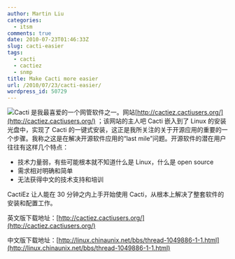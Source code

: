 ```yaml
---
author: Martin Liu
categories:
  - itsm
comments: true
date: 2010-07-23T01:46:33Z
slug: cacti-easier
tags:
  - cacti
  - cactiez
  - snmp
title: Make Cacti more easier
url: /2010/07/23/cacti-easier/
wordpress_id: 50729
---
```


![](http://www.cacti.net/images/cacti.png)Cacti 是我最喜爱的一个网管软件之一。网站[http://cactiez.cactiusers.org/](http://cactiez.cactiusers.org/) ；该网站的主人吧 Cacti 嵌入到了 Linux 的安装光盘中，实现了 Cacti 的一键式安装，这正是我所关注的关于开源应用的重要的一个步骤。我称之这是在解决开源软件应用的“last mile”问题。开源软件的潜在用户往往有这样几个特点：

- 技术力量弱，有些可能根本就不知道什么是 Linux，什么是 open source
- 需求相对明确和简单
- 无法获得中文的技术支持和培训

CactiEz 让人能在 30 分钟之内上手开始使用 Cacti，从根本上解决了整套软件的安装和配置工作。

英文版下载地址：[http://cactiez.cactiusers.org/](http://cactiez.cactiusers.org/)

中文版下载地址：[http://linux.chinaunix.net/bbs/thread-1049886-1-1.html](http://linux.chinaunix.net/bbs/thread-1049886-1-1.html)

